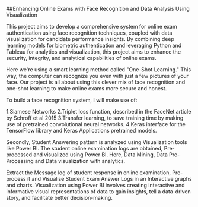 ##Enhancing Online Exams with Face Recognition and Data Analysis Using Visualization

This project aims to develop a comprehensive system for online exam authentication using face recognition techniques, coupled with data visualization for candidate performance insights. By combining deep learning models for biometric authentication and leveraging Python and Tableau for analytics and visualization, this project aims to enhance the security, integrity, and analytical capabilities of online exams.

Here we're using a smart learning method called "One-Shot Learning." This way, the computer can recognize you even with just a few pictures of your face. Our project is all about using this clever mix of face recognition and one-shot learning to make online exams more secure and honest.

To build a face recognition system, I will make use of:

1.Siamese Networks
2.Triplet loss function, described in the FaceNet article by Schroff et al 2015
3.Transfer learning, to save training time by making use of pretrained convolutional neural networks.
4.Keras interface for the TensorFlow library and Keras Applications pretrained models.

Secondly, Student Answering pattern is analyzed using Visualization tools like Power BI. The student online examination logs are obtained, Pre-processed and visualized using Power BI. Here, Data Mining, Data Pre-Processing and Data visualization with analytics.

Extract the Message log of student response in online examination, Pre-process it and Visualise Student Exam Answer Logs in an Interactive graphs and charts.
Visualization using Power BI involves creating interactive and informative visual representations of data to gain insights, tell a data-driven story, and facilitate better decision-making. 








